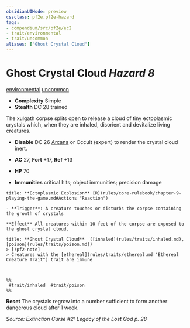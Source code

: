 ```yaml
---
obsidianUIMode: preview
cssclass: pf2e,pf2e-hazard
tags:
- compendium/src/pf2e/ec2
- trait/environmental
- trait/uncommon
aliases: ["Ghost Crystal Cloud"]
---
```

# Ghost Crystal Cloud *Hazard 8*  
[environmental](environmental.md "Environmental Hazard Trait")  [uncommon](uncommon.md "Uncommon Rarity Trait")  

- **Complexity** Simple
- **Stealth** DC 28 trained  

The xulgath corpse splits open to release a cloud of tiny ectoplasmic crystals which, when they are inhaled, disorient and devitalize living creatures.

- **Disable** DC 26 [Arcana](skills.md#Arcana) or Occult (expert) to render the crystal cloud inert.  

- **AC** 27, **Fort** +17, **Ref** +13
- **HP** 70
- **Immunities** critical hits; object immunities; precision damage

```ad-embed-ability
title: **Ectoplasmic Explosion** [R](rules/core-rulebook/chapter-9-playing-the-game.md#Actions "Reaction")

- **Trigger**: A creature touches or disturbs the corpse containing the growth of crystals

**Effect** All creatures within 10 feet of the corpse are exposed to the ghost crystal cloud.
```
```ad-embed-ability
title: **Ghost Crystal Cloud**  ([inhaled](rules/traits/inhaled.md), [poison](rules/traits/poison.md))
> [!pf2-note] 
> Creatures with the [ethereal](rules/traits/ethereal.md "Ethereal Creature Trait") trait are immune


  
%%
 #trait/inhaled  #trait/poison 
%%
```

**Reset** The crystals regrow into a number sufficient to form another dangerous cloud after 1 week.  

*Source: Extinction Curse #2: Legacy of the Lost God p. 28*